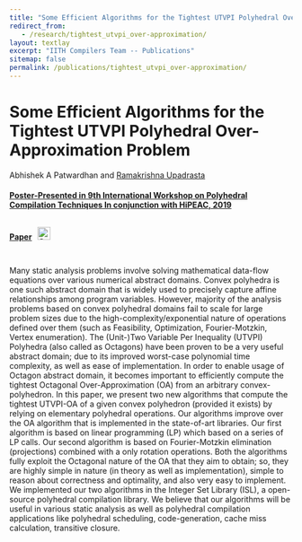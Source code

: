 ```yaml
---
title: "Some Efficient Algorithms for the Tightest UTVPI Polyhedral Over-Approximation Problem"
redirect_from:
   - /research/tightest_utvpi_over-approximation/
layout: textlay
excerpt: "IITH Compilers Team -- Publications"
sitemap: false
permalink: /publications/tightest_utvpi_over-approximation/
---
```



<div class="container-fluid" style="height:100%; width:100%"> 
<h1>Some Efficient Algorithms for the Tightest UTVPI Polyhedral Over-Approximation Problem</h1>
<p>Abhishek A Patwardhan and <a href="https://www.iith.ac.in/~ramakrishna" target="_blank">Ramakrishna Upadrasta</p>
<h4> Poster-Presented in 9th International Workshop on Polyhedral Compilation Techniques In conjunction with HiPEAC, 2019</h4>
 
<br>
 
<div style="position:relative; top:-25px;">
 <h4><a href="https://acohen.gitlabpages.inria.fr/impact/impact2019/papers/IMPACT_2019_paper_2.pdf" target="_blank">Paper</a>
 &nbsp;
 <a href= "https://github.com/IITH-Compilers/ISL-UTVPI?files=1" target="_blank">
 <img class="dp-img" alt="OpenMp_Github" src="https://github.githubassets.com/favicons/favicon.svg" width="23px" height="23px" />
 </a> 
 </h4>
 </div> 
 
<p> Many static analysis problems involve solving mathematical data-flow equations over various numerical abstract domains. Convex polyhedra is one such abstract domain that is widely used to precisely capture affine relationships among program variables. However, majority of the analysis problems based on convex polyhedral domains fail to scale for large problem sizes due to the high-complexity/exponential nature of operations defined over them (such as Feasibility, Optimization, Fourier-Motzkin, Vertex enumeration).
The (Unit-)Two Variable Per Inequality (UTVPI) Polyhedra (also called as Octagons) have been proven to be a very useful abstract domain; due to its improved worst-case polynomial time complexity, as well as ease of implementation. In order to enable usage of Octagon abstract domain, it becomes important to efficiently compute the tightest Octagonal Over-Approximation (OA) from an arbitrary convex-polyhedron.
In this paper, we present two new algorithms that compute the tightest UTVPI-OA of a given convex polyhedron (provided it exists) by relying on elementary polyhedral operations. Our algorithms improve over the OA algorithm that is implemented in the state-of-art libraries.
Our first algorithm is based on linear programming (LP) which based on a series of LP calls. Our second algorithm is based on Fourier-Motzkin elimination (projections) combined with a only rotation operations. Both the algorithms fully exploit the Octagonal nature of the OA that they aim to obtain; so, they are highly simple in nature (in theory as well as implementation), simple to reason about correctness and optimality, and also very easy to implement. We implemented our two algorithms in the Integer Set Library (ISL), a open-source polyhedral compilation library.
We believe that our algorithms will be useful in various static analysis as well as polyhedral compilation applications like polyhedral scheduling, code-generation, cache miss calculation, transitive closure. </p>
<br>
</div>
